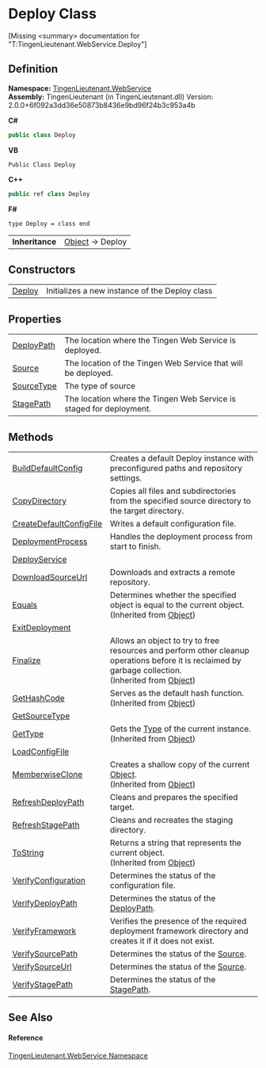 # Deploy Class


\[Missing &lt;summary&gt; documentation for "T:TingenLieutenant.WebService.Deploy"\]



## Definition
**Namespace:** <a href="fc700f7d-9d7b-2ccf-ed8a-45c33dbca259">TingenLieutenant.WebService</a>  
**Assembly:** TingenLieutenant (in TingenLieutenant.dll) Version: 2.0.0+6f092a3dd36e50873b8436e9bd96f24b3c953a4b

**C#**
``` C#
public class Deploy
```
**VB**
``` VB
Public Class Deploy
```
**C++**
``` C++
public ref class Deploy
```
**F#**
``` F#
type Deploy = class end
```

<table><tr><td><strong>Inheritance</strong></td><td><a href="https://learn.microsoft.com/dotnet/api/system.object" target="_blank" rel="noopener noreferrer">Object</a>  →  Deploy</td></tr>
</table>



## Constructors
<table>
<tr>
<td><a href="b48dc138-4fc3-543a-be90-78aa3374a405">Deploy</a></td>
<td>Initializes a new instance of the Deploy class</td></tr>
</table>

## Properties
<table>
<tr>
<td><a href="bb489fd1-8f4f-7dbc-3721-2b95ffe3e1c7">DeployPath</a></td>
<td>The location where the Tingen Web Service is deployed.</td></tr>
<tr>
<td><a href="81104bf7-7543-f1a2-cb24-df76200b5fa9">Source</a></td>
<td>The location of the Tingen Web Service that will be deployed.</td></tr>
<tr>
<td><a href="464da43b-f862-1ffb-9cbe-8681a5c68236">SourceType</a></td>
<td>The type of source</td></tr>
<tr>
<td><a href="72aea1b4-38be-ec3f-0dc4-a0ce3b2c6da7">StagePath</a></td>
<td>The location where the Tingen Web Service is staged for deployment.</td></tr>
</table>

## Methods
<table>
<tr>
<td><a href="dd429c7a-3233-f1fe-455e-c3a1911f35b8">BuildDefaultConfig</a></td>
<td>Creates a default Deploy instance with preconfigured paths and repository settings.</td></tr>
<tr>
<td><a href="9e074507-1d4c-2a7c-f6f4-51fa38afb8fb">CopyDirectory</a></td>
<td>Copies all files and subdirectories from the specified source directory to the target directory.</td></tr>
<tr>
<td><a href="27693dc4-eb6f-40f4-ba63-83c96a980b0a">CreateDefaultConfigFile</a></td>
<td>Writes a default configuration file.</td></tr>
<tr>
<td><a href="d6aba7d6-02c4-87a2-617d-6307ec344069">DeploymentProcess</a></td>
<td>Handles the deployment process from start to finish.</td></tr>
<tr>
<td><a href="bebb807a-ccdc-6f18-f67c-80d66e14ea1b">DeployService</a></td>
<td> </td></tr>
<tr>
<td><a href="1eb80a3d-6680-5c3a-dc98-b895083b9393">DownloadSourceUrl</a></td>
<td>Downloads and extracts a remote repository.</td></tr>
<tr>
<td><a href="https://learn.microsoft.com/dotnet/api/system.object.equals#system-object-equals(system-object)" target="_blank" rel="noopener noreferrer">Equals</a></td>
<td>Determines whether the specified object is equal to the current object.<br />(Inherited from <a href="https://learn.microsoft.com/dotnet/api/system.object" target="_blank" rel="noopener noreferrer">Object</a>)</td></tr>
<tr>
<td><a href="c22c04ad-e745-9353-615b-7e607cc911e1">ExitDeployment</a></td>
<td> </td></tr>
<tr>
<td><a href="https://learn.microsoft.com/dotnet/api/system.object.finalize" target="_blank" rel="noopener noreferrer">Finalize</a></td>
<td>Allows an object to try to free resources and perform other cleanup operations before it is reclaimed by garbage collection.<br />(Inherited from <a href="https://learn.microsoft.com/dotnet/api/system.object" target="_blank" rel="noopener noreferrer">Object</a>)</td></tr>
<tr>
<td><a href="https://learn.microsoft.com/dotnet/api/system.object.gethashcode" target="_blank" rel="noopener noreferrer">GetHashCode</a></td>
<td>Serves as the default hash function.<br />(Inherited from <a href="https://learn.microsoft.com/dotnet/api/system.object" target="_blank" rel="noopener noreferrer">Object</a>)</td></tr>
<tr>
<td><a href="729a1da0-ea43-29c2-1c21-9af2a8d2205a">GetSourceType</a></td>
<td> </td></tr>
<tr>
<td><a href="https://learn.microsoft.com/dotnet/api/system.object.gettype" target="_blank" rel="noopener noreferrer">GetType</a></td>
<td>Gets the <a href="https://learn.microsoft.com/dotnet/api/system.type" target="_blank" rel="noopener noreferrer">Type</a> of the current instance.<br />(Inherited from <a href="https://learn.microsoft.com/dotnet/api/system.object" target="_blank" rel="noopener noreferrer">Object</a>)</td></tr>
<tr>
<td><a href="69081d08-9339-a68b-a6b2-1509935a2a31">LoadConfigFile</a></td>
<td> </td></tr>
<tr>
<td><a href="https://learn.microsoft.com/dotnet/api/system.object.memberwiseclone" target="_blank" rel="noopener noreferrer">MemberwiseClone</a></td>
<td>Creates a shallow copy of the current <a href="https://learn.microsoft.com/dotnet/api/system.object" target="_blank" rel="noopener noreferrer">Object</a>.<br />(Inherited from <a href="https://learn.microsoft.com/dotnet/api/system.object" target="_blank" rel="noopener noreferrer">Object</a>)</td></tr>
<tr>
<td><a href="7da473b2-8940-0488-53a8-84f06605aabf">RefreshDeployPath</a></td>
<td>Cleans and prepares the specified target.</td></tr>
<tr>
<td><a href="2ce69b0b-4bfc-56f3-016a-987fa7e75550">RefreshStagePath</a></td>
<td>Cleans and recreates the staging directory.</td></tr>
<tr>
<td><a href="https://learn.microsoft.com/dotnet/api/system.object.tostring" target="_blank" rel="noopener noreferrer">ToString</a></td>
<td>Returns a string that represents the current object.<br />(Inherited from <a href="https://learn.microsoft.com/dotnet/api/system.object" target="_blank" rel="noopener noreferrer">Object</a>)</td></tr>
<tr>
<td><a href="eb995aa6-f9d5-3796-7352-e8d16790b800">VerifyConfiguration</a></td>
<td>Determines the status of the configuration file.</td></tr>
<tr>
<td><a href="46322e22-3605-f433-c5ff-9d016de516eb">VerifyDeployPath</a></td>
<td>Determines the status of the <a href="bb489fd1-8f4f-7dbc-3721-2b95ffe3e1c7">DeployPath</a>.</td></tr>
<tr>
<td><a href="8d5d7831-72fb-2ac6-04a4-4a1208afe4b6">VerifyFramework</a></td>
<td>Verifies the presence of the required deployment framework directory and creates it if it does not exist.</td></tr>
<tr>
<td><a href="9504f6f1-40f3-0b56-d4b9-5f534552216c">VerifySourcePath</a></td>
<td>Determines the status of the <a href="81104bf7-7543-f1a2-cb24-df76200b5fa9">Source</a>.</td></tr>
<tr>
<td><a href="3c3bff46-20cc-94be-3743-5715b317ca5c">VerifySourceUrl</a></td>
<td>Determines the status of the <a href="81104bf7-7543-f1a2-cb24-df76200b5fa9">Source</a>.</td></tr>
<tr>
<td><a href="787b3dd5-f244-3ada-4ab0-122be5224b88">VerifyStagePath</a></td>
<td>Determines the status of the <a href="72aea1b4-38be-ec3f-0dc4-a0ce3b2c6da7">StagePath</a>.</td></tr>
</table>

## See Also


#### Reference
<a href="fc700f7d-9d7b-2ccf-ed8a-45c33dbca259">TingenLieutenant.WebService Namespace</a>  
